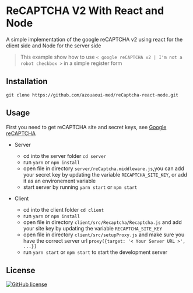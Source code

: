 # ReCAPTCHA V2 With React and Node

A simple implementation of the google reCAPTCHA v2 using react for the client side and Node for the server side

> This example show how to use `< google reCAPTCHA v2 | I'm not a robot checkbox >` in a simple register form

## Installation

```
git clone https://github.com/azouaoui-med/reCaptcha-react-node.git
```

## Usage

First you need to get reCAPTCHA site and secret keys, see [Google reCAPTCHA](https://www.google.com/recaptcha/intro/v3.html)

- Server

  - cd into the server folder `cd server`
  - run `yarn` or `npm install`
  - open file in directory `server/reCaptcha.middleware.js`,you can add your secret key by updating the variable `RECAPTCHA_SITE_KEY`, or add it as an environement variable
  - start server by running `yarn start` or `npm start`

- Client

  - cd into the client folder `cd client`
  - run `yarn` or `npm install`
  - open file in directory `client/src/Recaptcha/Recaptcha.js` and add your site key by updating the variable `RECAPTCHA_SITE_KEY`
  - open file in directory `client/src/setupProxy.js` and make sure you have the correct server url `proxy({target: '< Your Server URL >', ...}]`
  - run `yarn start` or `npm start` to start the development server

## License

[![GitHub license](https://img.shields.io/badge/license-MIT-blue.svg)](https://github.com/azouaoui-med/reCaptcha-react-node/blob/master/LICENSE)
